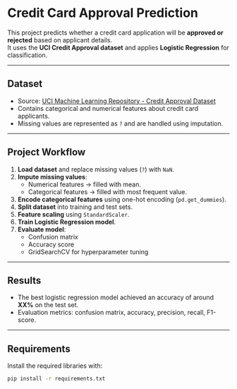 # Credit Card Approval Prediction

This project predicts whether a credit card application will be **approved or rejected** based on applicant details.  
It uses the **UCI Credit Approval dataset** and applies **Logistic Regression** for classification.  

---

## Dataset
- Source: [UCI Machine Learning Repository - Credit Approval Dataset](https://archive.ics.uci.edu/ml/datasets/credit+approval)
- Contains categorical and numerical features about credit card applicants.
- Missing values are represented as `?` and are handled using imputation.

---

## Project Workflow
1. **Load dataset** and replace missing values (`?`) with `NaN`.  
2. **Impute missing values**:
   - Numerical features → filled with mean.  
   - Categorical features → filled with most frequent value.  
3. **Encode categorical features** using one-hot encoding (`pd.get_dummies`).  
4. **Split dataset** into training and test sets.  
5. **Feature scaling** using `StandardScaler`.  
6. **Train Logistic Regression model**.  
7. **Evaluate model**:
   - Confusion matrix  
   - Accuracy score  
   - GridSearchCV for hyperparameter tuning  

---

## Results
- The best logistic regression model achieved an accuracy of around **XX%** on the test set.  
- Evaluation metrics: confusion matrix, accuracy, precision, recall, F1-score.  

---

## Requirements
Install the required libraries with:

```bash
pip install -r requirements.txt
